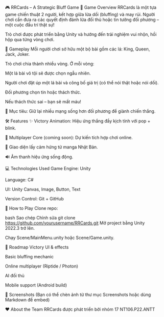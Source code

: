 🎮 RRCards – A Strategic Bluff Game
📝 Game Overview
RRCards là một tựa game chiến thuật 2 người, kết hợp giữa lừa dối (bluffing) và may rủi. Người chơi cần đưa ra các quyết định đánh lừa đối thủ hoặc tin tưởng đối phương – một cuộc đấu trí thật sự!

Trò chơi được phát triển bằng Unity và hướng đến trải nghiệm vui nhộn, hồi hộp qua từng vòng chơi.

🧠 Gameplay
Mỗi người chơi sở hữu một bộ bài gồm các lá: King, Queen, Jack, Joker.

Trò chơi chia thành nhiều vòng. Ở mỗi vòng:

Một lá bài vô tội sẽ được chọn ngẫu nhiên.

Người chơi đặt úp một lá bài và công bố giá trị (có thể nói thật hoặc nói dối).

Đối phương chọn tin hoặc thách thức.

Nếu thách thức sai – bạn sẽ mất máu!

🎯 Mục tiêu: Giữ lại nhiều mạng sống hơn đối phương để giành chiến thắng.

🛠️ Features
✨ Victory Animation: Hiệu ứng thắng đầy kịch tính với pop + blink.

🔁 Multiplayer Core (coming soon): Dự kiến tích hợp chơi online.

🎨 Giao diện lấy cảm hứng từ manga Nhật Bản.

🔊 Âm thanh hiệu ứng sống động.

💻 Technologies Used
Game Engine: Unity

Language: C#

UI: Unity Canvas, Image, Button, Text

Version Control: Git + GitHub

🚀 How to Play
Clone repo:

bash
Sao chép
Chỉnh sửa
git clone https://github.com/yourusername/RRCards.git
Mở project bằng Unity 2022.3 trở lên.

Chạy Scene/MainMenu.unity hoặc Scene/Game.unity.

🧩 Roadmap
 Victory UI & effects

 Basic bluffing mechanic

 Online multiplayer (Riptide / Photon)

 AI đối thủ

 Mobile support (Android build)

📸 Screenshots
(Bạn có thể chèn ảnh từ thư mục Screenshots hoặc dùng Markdown để embed)

❤️ About the Team
RRCards được phát triển bởi nhóm 17 NT106.P22.ANTT
